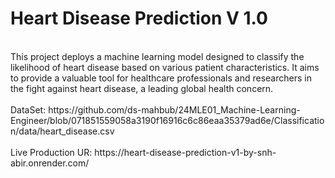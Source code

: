 # Heart Disease Prediction V 1.0
<br>
This project deploys a machine learning model designed to classify the likelihood of heart disease based on various patient characteristics. It aims to provide a valuable tool for healthcare professionals and researchers in the fight against heart disease, a leading global health concern.
<br><br>
DataSet: https://github.com/ds-mahbub/24MLE01_Machine-Learning-Engineer/blob/071851559058a3190f16916c6c86eaa35379ad6e/Classification/data/heart_disease.csv
<br><br>
Live Production UR: https://heart-disease-prediction-v1-by-snh-abir.onrender.com/
